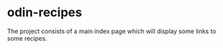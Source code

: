 # odin-recipes
The project consists of a main index page which will display some links to some recipes. 